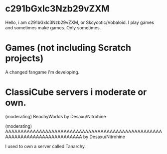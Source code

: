 # c291bGxlc3Nzb29vZXM
Hello, i am c291bGxlc3Nzb29vZXM, or Skcycotic/Vobaloid.
I play games and sometimes make games. Only sometimes.
# Games (not including Scratch projects)
A changed fangame i'm developing.
# ClassiCube servers i moderate or own.
(moderating) BeachyWorlds by Desaxu/Nitrohine

(moderating) AAAAAAAAAAAAAAAAAAAAAAAAAAAAAAAAAAAAAAAAAAAAAAAAAAAAAAAAAAAAAAAAAAAAAAAAAAAA by Desaxu/Nitrohine

I used to own a server called Tanarchy.
